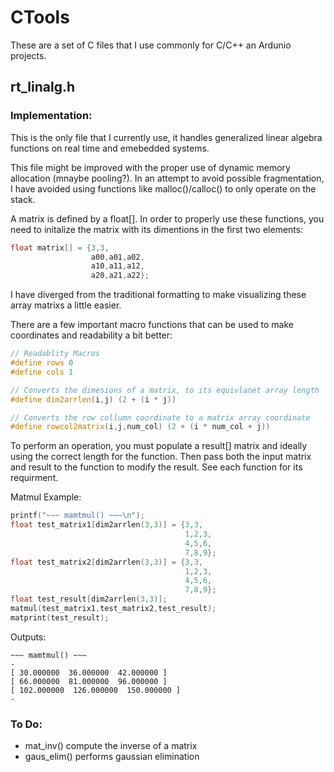 # CTools
These are a set of C files that I use commonly for C/C++ an Ardunio projects.

## rt_linalg.h 

### Implementation:

This is the only file that I currently use, it handles generalized linear algebra 
functions on real time and emebedded systems. 

This file might be improved with the proper use of dynamic memory allocation (mnaybe pooling?).
In an attempt to avoid possible fragmentation, I have avoided using functions like
malloc()/calloc() to only operate on the stack.

A matrix is defined by a float[]. In order to properly use these functions, 
you need to initalize the matrix with its dimentions in the first two elements:

```cpp
float matrix[] = {3,3,
                  a00,a01,a02,
                  a10,a11,a12,
                  a20,a21,a22};
```

I have diverged from the traditional formatting to make visualizing these array matrixs a 
little easier. 

There are a few important macro functions that can be used to make coordinates and 
readability a bit better:

```cpp
// Readablity Macros
#define rows 0
#define cols 1

// Converts the dimesions of a matrix, to its equivlanet array length
#define dim2arrlen(i,j) (2 + (i * j))

// Converts the row collumn coordinate to a matrix array coordinate
#define rowcol2matrix(i,j,num_col) (2 + (i * num_col + j)) 
```
To perform an operation, you must populate a result[] matrix and ideally using the correct 
length for the function. Then pass both the input matrix and result to the function to modify 
the result. See each function for its requirment.

Matmul Example:

```cpp
printf("~~~ mamtmul() ~~~\n");
float test_matrix1[dim2arrlen(3,3)] = {3,3,
                                       1,2,3,
                                       4,5,6,
                                       7,8,9};
float test_matrix2[dim2arrlen(3,3)] = {3,3,
                                       1,2,3,
                                       4,5,6,
                                       7,8,9};
float test_result[dim2arrlen(3,3)];
matmul(test_matrix1,test_matrix2,test_result);
matprint(test_result);
```


Outputs:

```
~~~ mamtmul() ~~~
-
[ 30.000000  36.000000  42.000000 ]
[ 66.000000  81.000000  96.000000 ]
[ 102.000000  126.000000  150.000000 ]
-
```

### To Do:
- mat_inv() compute the inverse of a matrix
- gaus_elim() performs gaussian elimination 

